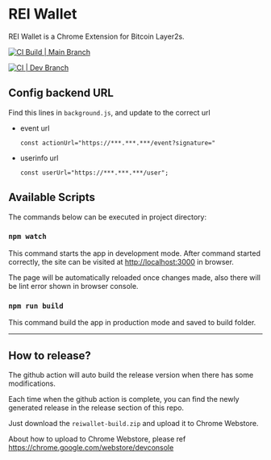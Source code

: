 # REI Wallet
REI Wallet is a Chrome Extension for Bitcoin Layer2s. 

[![CI Build | Main Branch](https://github.com/TeamTaoist/reiwallet/actions/workflows/ci.yml/badge.svg)](https://github.com/TeamTaoist/reiwallet/actions/workflows/ci.yml)

[![CI | Dev Branch](https://github.com/TeamTaoist/reiwallet/actions/workflows/dev.yml/badge.svg)](https://github.com/TeamTaoist/reiwallet/actions/workflows/dev.yml)


## Config  backend URL
Find this lines in `background.js`, and update to the correct url

* event url

  ```
  const actionUrl="https://***.***.***/event?signature="
  ```

* userinfo url

  ```
  const userUrl="https://***.***.***/user";
  ```




## Available Scripts

The commands below can be executed in project directory:

### `npm watch`

This command starts the app in development mode.
After command started correctly,
the site can be visited at [http://localhost:3000](http://localhost:3000) in browser.

The page will be automatically reloaded once changes made,
also there will be lint error shown in browser console.

### `npm run build`

This command build the app in production mode and saved to build folder.

----

## How to release?

The github action will auto build the release version when there has some modifications.

Each time when the github action is complete, you can find the newly generated release in the release section of this repo.

Just download the `reiwallet-build.zip` and upload it to Chrome Webstore. 

About how to upload to Chrome Webstore, please ref https://chrome.google.com/webstore/devconsole

